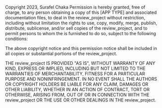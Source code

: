   Copyright 2023, Surafel Chaka
Permission is hereby granted, free of charge, to any person obtaining a copy of this [APP TYPE] and associated documentation files, to deal in the review_project without restriction, including without limitation the rights to use, copy, modify, merge, publish, distribute, sublicense, and/or sell copies of the review_project, and to permit persons to whom the  is furnished to do so, subject to the following conditions:

The above copyright notice and this permission notice shall be included in all copies or substantial portions of the review_project.

THE review_project IS PROVIDED "AS IS", WITHOUT WARRANTY OF ANY KIND, EXPRESS OR IMPLIED, INCLUDING BUT NOT LIMITED TO THE WARRANTIES OF MERCHANTABILITY, FITNESS FOR A PARTICULAR PURPOSE AND NONINFRINGEMENT. IN NO EVENT SHALL THE AUTHORS OR COPYRIGHT HOLDERS BE LIABLE FOR ANY CLAIM, DAMAGES OR OTHER LIABILITY, WHETHER IN AN ACTION OF CONTRACT, TORT OR OTHERWISE, ARISING FROM, OUT OF OR IN CONNECTION WITH THE review_project OR THE USE OR OTHER DEALINGS IN THE review_project.
